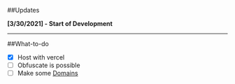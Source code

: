 ##Updates

**[3/30/2021] - Start of Development**

---

##What-to-do

- [x] Host with vercel
- [ ] Obfuscate is possible
- [ ] Make some [Domains](https://freenom.com)
